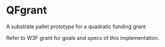 # QFgrant
A substrate pallet prototype for a quadratic funding grant

Refer to W3F grant for goals and specs of this implementation.

